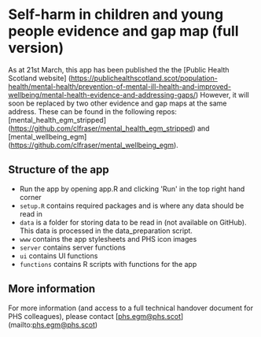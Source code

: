 # Self-harm in children and young people evidence and gap map (full version)

As at 21st March, this app has been published the the [Public Health Scotland website] (https://publichealthscotland.scot/population-health/mental-health/prevention-of-mental-ill-health-and-improved-wellbeing/mental-health-evidence-and-addressing-gaps/)
However, it will soon be replaced by two other evidence and gap maps at the same address. These can be found in the following repos: [mental_health_egm_stripped] (https://github.com/clfraser/mental_health_egm_stripped) and [mental_wellbeing_egm] (https://github.com/clfraser/mental_wellbeing_egm).

## Structure of the app

* Run the app by opening app.R and clicking 'Run' in the top right hand corner
* `setup.R` contains required packages and is where any data should be read in
* `data` is a folder for storing data to be read in (not available on GitHub). This data is processed in the data_preparation script.
* `www` contains the app stylesheets and PHS icon images
* `server` contains server functions
* `ui` contains UI functions
* `functions` contains R scripts with functions for the app

## More information

For more information (and access to a full technical handover document for PHS colleagues), please contact [phs.egm@phs.scot] (mailto:phs.egm@phs.scot)
